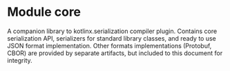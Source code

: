 # Module core

A companion library to kotlinx.serialization compiler plugin.
Contains core serialization API, serializers for standard library classes, and ready to use JSON
format implementation.
Other formats implementations (Protobuf, CBOR) are provided by separate artifacts, but included to this document for integrity.
